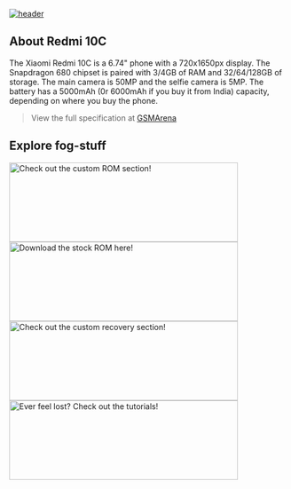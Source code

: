 [![header](/assets/Title.svg)](https://github.com/Loominagit/fog-stuff/)

## About Redmi 10C
The Xiaomi Redmi 10C is a 6.74" phone with a 720x1650px display. The Snapdragon 680 chipset is paired with 3/4GB of RAM and 32/64/128GB of storage. The main camera is 50MP and the selfie camera is 5MP. The battery has a 5000mAh (0r 6000mAh if you buy it from India) capacity, depending on where you buy the phone.
> View the full specification at [GSMArena](https://www.gsmarena.com/xiaomi_redmi_10c-11418.php)

## Explore fog-stuff
<a href="https://t.me/Redmi10CUpdates"><img src="/assets/Custom-ROMS.svg" alt="Check out the custom ROM section!" width="412" height="143"></a> <a href="https://xmfirmwareupdater.com/miui/fog/"><img src="/assets/MIUI.svg" alt="Download the stock ROM here!" width="412" height="143"></a>
<a href="/custom_recovery/README.md"><img src="/assets/Custom-Recovery.svg" alt="Check out the custom recovery section!" width="412" height="143"></a> <a href="https://github.com/Loominagit/fog-stuff/wiki"><img src="/assets/Tutorials.svg" alt="Ever feel lost? Check out the tutorials!" width="412" height="143"><a>
